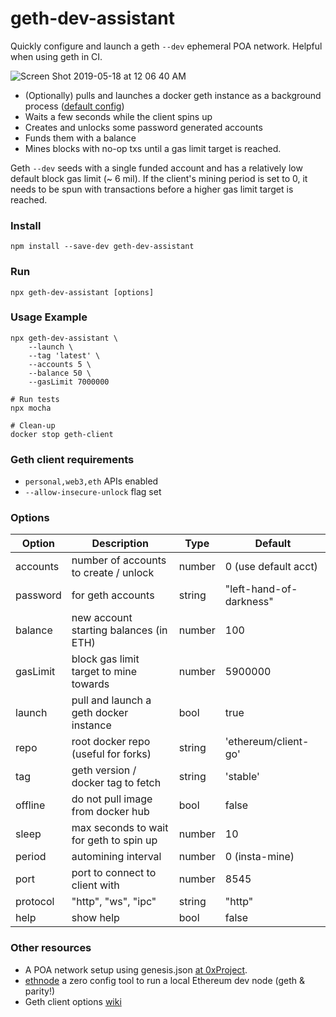 # geth-dev-assistant

Quickly configure and launch a geth `--dev` ephemeral POA network.
Helpful when using geth in CI.

![Screen Shot 2019-05-18 at 12 06 40 AM](https://user-images.githubusercontent.com/7332026/57965995-0fe36600-7901-11e9-94eb-83a49b171bcb.png)

+ (Optionally) pulls and launches a docker geth instance as a background process ([default config]())
+ Waits a few seconds while the client spins up
+ Creates and unlocks some password generated accounts
+ Funds them with a balance
+ Mines blocks with no-op txs until a gas limit target is reached.

Geth `--dev` seeds with a single funded account and has a relatively low default block gas limit
(~ 6 mil). If the client's mining period is set to 0, it needs to be spun with transactions
before a higher gas limit target is reached.

### Install
```shell
npm install --save-dev geth-dev-assistant
```

### Run
```shell
npx geth-dev-assistant [options]
```

### Usage Example
```shell
npx geth-dev-assistant \
    --launch \
    --tag 'latest' \
    --accounts 5 \
    --balance 50 \
    --gasLimit 7000000

# Run tests
npx mocha

# Clean-up
docker stop geth-client
```

### Geth client requirements

+ `personal,web3,eth` APIs enabled
+ `--allow-insecure-unlock` flag set

### Options

| Option   | Description                                 | Type   | Default                |
| -------- | ------------------------------------------- | ------ | ---------------------- |
| accounts | number of accounts to create / unlock       | number | 0 (use default acct)   |
| password | for geth accounts                           | string | "left-hand-of-darkness"|
| balance  | new account starting balances (in ETH)      | number | 100                    |
| gasLimit | block gas limit target to mine towards      | number | 5900000                |
| launch   | pull and launch a geth docker instance      | bool   | true                   |
| repo     | root docker repo (useful for forks)         | string | 'ethereum/client-go'   |
| tag      | geth version / docker tag to fetch          | string | 'stable'               |
| offline  | do not pull image from docker hub           | bool   | false                  |
| sleep    | max seconds to wait for geth to spin up     | number | 10                     |
| period   | automining interval                         | number | 0 (insta-mine)         |
| port     | port to connect to client with              | number | 8545                   |
| protocol | "http", "ws", "ipc"                         | string | "http"                 |
| help     | show help                                   | bool   | false                  |


### Other resources
+ A POA network setup using genesis.json [at 0xProject](https://github.com/0xProject/0x-monorepo/blob/development/packages/devnet/genesis.json).
+ [ethnode](https://github.com/vrde/ethnode) a zero config tool to run a local Ethereum dev node (geth & parity!)
+ Geth client options [wiki](https://github.com/ethereum/go-ethereum/wiki/Command-Line-Options)
